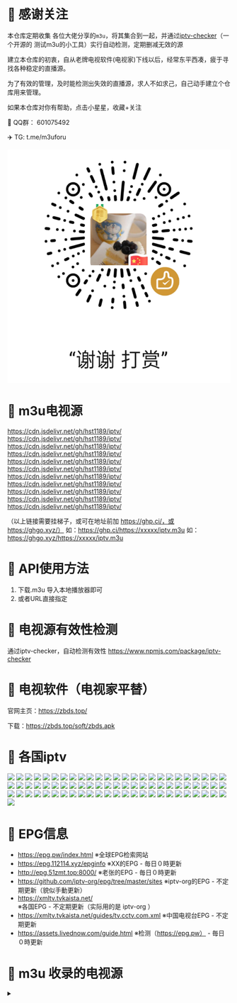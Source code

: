 # 📖 感谢关注
本仓库定期收集 各位大佬分享的`m3u`，将其集合到一起，并通过[iptv-checker](https://www.npmjs.com/package/iptv-checker)（一个开源的 测试m3u的小工具）实行自动检测，定期删减无效的源

建立本仓库的初衷，自从老牌电视软件(电视家)下线以后，经常东平西凑，疲于寻找各种稳定的直播源。 

为了有效的管理，及时能检测出失效的直播源，求人不如求己，自己动手建立个仓库用来管理。

如果本仓库对你有帮助，点击小星星，收藏+关注

🐧  QQ群： 601075492

✈️  TG:   t.me/m3uforu

![打赏](wechat_reward.png)


# 📖 m3u电视源
https://cdn.jsdelivr.net/gh/hst1189/iptv/
https://cdn.jsdelivr.net/gh/hst1189/iptv/
https://cdn.jsdelivr.net/gh/hst1189/iptv/
https://cdn.jsdelivr.net/gh/hst1189/iptv/
https://cdn.jsdelivr.net/gh/hst1189/iptv/
https://cdn.jsdelivr.net/gh/hst1189/iptv/
https://cdn.jsdelivr.net/gh/hst1189/iptv/
https://cdn.jsdelivr.net/gh/hst1189/iptv/
https://cdn.jsdelivr.net/gh/hst1189/iptv/
https://cdn.jsdelivr.net/gh/hst1189/iptv/
https://cdn.jsdelivr.net/gh/hst1189/iptv/

（以上链接需要挂梯子，或可在地址前加 https://ghp.ci/，或 https://ghgo.xyz/）
如：https://ghp.ci/https://xxxxx/iptv.m3u
如：https://ghgo.xyz/https://xxxxx/iptv.m3u



# 📖 API使用方法
1. 下载.m3u 导入本地播放器即可
2. 或者URL直接指定


# 📖 电视源有效性检测
通过iptv-checker，自动检测有效性 https://www.npmjs.com/package/iptv-checker


# 📖 电视软件（电视家平替）
官网主页：https://zbds.top/

下载：https://zbds.top/soft/zbds.apk



# 📖 各国iptv
[<img src="https://hatscripts.github.io/circle-flags/flags/us.svg" width="24">](work/Free-TV.IPTV/lists/usa.md)
[<img src="https://hatscripts.github.io/circle-flags/flags/ca.svg" width="24">](work/Free-TV.IPTV/lists/canada.md)
[<img src="https://hatscripts.github.io/circle-flags/flags/gb.svg" width="24">](work/Free-TV.IPTV/lists/uk.md)
[<img src="https://hatscripts.github.io/circle-flags/flags/ie.svg" width="24">](work/Free-TV.IPTV/lists/ireland.md)
[<img src="https://hatscripts.github.io/circle-flags/flags/au.svg" width="24">](work/Free-TV.IPTV/lists/australia.md)
[<img src="https://hatscripts.github.io/circle-flags/flags/in.svg" width="24">](work/Free-TV.IPTV/lists/india.md)
[<img src="https://hatscripts.github.io/circle-flags/flags/jp.svg" width="24">](work/Free-TV.IPTV/lists/japan.md)
[<img src="https://hatscripts.github.io/circle-flags/flags/cn.svg" width="24">](work/Free-TV.IPTV/lists/china.md)
[<img src="https://hatscripts.github.io/circle-flags/flags/hk.svg" width="24">](work/Free-TV.IPTV/lists/hong_kong.md)
[<img src="https://hatscripts.github.io/circle-flags/flags/mo.svg" width="24">](work/Free-TV.IPTV/lists/macau.md)
[<img src="https://hatscripts.github.io/circle-flags/flags/tw.svg" width="24">](work/Free-TV.IPTV/lists/taiwan.md)
[<img src="https://hatscripts.github.io/circle-flags/flags/kp.svg" width="24">](work/Free-TV.IPTV/lists/north_korea.md)
[<img src="https://hatscripts.github.io/circle-flags/flags/kr.svg" width="24">](work/Free-TV.IPTV/lists/korea.md)
[<img src="https://hatscripts.github.io/circle-flags/flags/dk.svg" width="24">](work/Free-TV.IPTV/lists/denmark.md)
[<img src="https://hatscripts.github.io/circle-flags/flags/fo.svg" width="24">](work/Free-TV.IPTV/lists/faroe_islands.md)
[<img src="https://hatscripts.github.io/circle-flags/flags/gl.svg" width="24">](work/Free-TV.IPTV/lists/greenland.md)
[<img src="https://hatscripts.github.io/circle-flags/flags/fi.svg" width="24">](work/Free-TV.IPTV/lists/finland.md)
[<img src="https://hatscripts.github.io/circle-flags/flags/is.svg" width="24">](work/Free-TV.IPTV/lists/iceland.md)
[<img src="https://hatscripts.github.io/circle-flags/flags/no.svg" width="24">](work/Free-TV.IPTV/lists/norway.md)
[<img src="https://hatscripts.github.io/circle-flags/flags/se.svg" width="24">](work/Free-TV.IPTV/lists/sweden.md)
[<img src="https://hatscripts.github.io/circle-flags/flags/ee.svg" width="24">](work/Free-TV.IPTV/lists/estonia.md)
[<img src="https://hatscripts.github.io/circle-flags/flags/lv.svg" width="24">](work/Free-TV.IPTV/lists/latvia.md)
[<img src="https://hatscripts.github.io/circle-flags/flags/lt.svg" width="24">](work/Free-TV.IPTV/lists/lithuania.md)
[<img src="https://hatscripts.github.io/circle-flags/flags/be.svg" width="24">](work/Free-TV.IPTV/lists/belgium.md)
[<img src="https://hatscripts.github.io/circle-flags/flags/nl.svg" width="24">](work/Free-TV.IPTV/lists/netherlands.md)
[<img src="https://hatscripts.github.io/circle-flags/flags/lu.svg" width="24">](work/Free-TV.IPTV/lists/luxembourg.md)
[<img src="https://hatscripts.github.io/circle-flags/flags/de.svg" width="24">](work/Free-TV.IPTV/lists/germany.md)
[<img src="https://hatscripts.github.io/circle-flags/flags/at.svg" width="24">](work/Free-TV.IPTV/lists/austria.md)
[<img src="https://hatscripts.github.io/circle-flags/flags/ch.svg" width="24">](work/Free-TV.IPTV/lists/switzerland.md)
[<img src="https://hatscripts.github.io/circle-flags/flags/pl.svg" width="24">](work/Free-TV.IPTV/lists/poland.md)
[<img src="https://hatscripts.github.io/circle-flags/flags/cz.svg" width="24">](work/Free-TV.IPTV/lists/czech_republic.md)
[<img src="https://hatscripts.github.io/circle-flags/flags/sk.svg" width="24">](work/Free-TV.IPTV/lists/slovakia.md)
[<img src="https://hatscripts.github.io/circle-flags/flags/hu.svg" width="24">](work/Free-TV.IPTV/lists/hungary.md)
[<img src="https://hatscripts.github.io/circle-flags/flags/ro.svg" width="24">](work/Free-TV.IPTV/lists/romania.md)
[<img src="https://hatscripts.github.io/circle-flags/flags/md.svg" width="24">](work/Free-TV.IPTV/lists/moldova.md)
[<img src="https://hatscripts.github.io/circle-flags/flags/bg.svg" width="24">](work/Free-TV.IPTV/lists/bulgaria.md)
[<img src="https://hatscripts.github.io/circle-flags/flags/fr.svg" width="24">](work/Free-TV.IPTV/lists/france.md)
[<img src="https://hatscripts.github.io/circle-flags/flags/it.svg" width="24">](work/Free-TV.IPTV/lists/italy.md)
[<img src="https://hatscripts.github.io/circle-flags/flags/pt.svg" width="24">](work/Free-TV.IPTV/lists/portugal.md)
[<img src="https://hatscripts.github.io/circle-flags/flags/es.svg" width="24">](work/Free-TV.IPTV/lists/spain.md)
[<img src="https://hatscripts.github.io/circle-flags/flags/ru.svg" width="24">](work/Free-TV.IPTV/lists/russia.md)
[<img src="https://hatscripts.github.io/circle-flags/flags/by.svg" width="24">](work/Free-TV.IPTV/lists/belarus.md)
[<img src="https://hatscripts.github.io/circle-flags/flags/ua.svg" width="24">](work/Free-TV.IPTV/lists/ukraine.md)
[<img src="https://hatscripts.github.io/circle-flags/flags/az.svg" width="24">](work/Free-TV.IPTV/lists/azerbaijan.md)
[<img src="https://hatscripts.github.io/circle-flags/flags/ge.svg" width="24">](work/Free-TV.IPTV/lists/georgia.md)
[<img src="https://hatscripts.github.io/circle-flags/flags/ba.svg" width="24">](work/Free-TV.IPTV/lists/bosnia_and_herzegovina.md)
[<img src="https://hatscripts.github.io/circle-flags/flags/hr.svg" width="24">](work/Free-TV.IPTV/lists/croatia.md)
[<img src="https://hatscripts.github.io/circle-flags/flags/me.svg" width="24">](work/Free-TV.IPTV/lists/montenegro.md)
[<img src="https://hatscripts.github.io/circle-flags/flags/mk.svg" width="24">](work/Free-TV.IPTV/lists/north_macedonia.md)
[<img src="https://hatscripts.github.io/circle-flags/flags/rs.svg" width="24">](work/Free-TV.IPTV/lists/serbia.md)
[<img src="https://hatscripts.github.io/circle-flags/flags/si.svg" width="24">](work/Free-TV.IPTV/lists/slovenia.md)
[<img src="https://hatscripts.github.io/circle-flags/flags/al.svg" width="24">](work/Free-TV.IPTV/lists/albania.md)
[<img src="https://hatscripts.github.io/circle-flags/flags/xk.svg" width="24">](work/Free-TV.IPTV/lists/kosovo.md)
[<img src="https://hatscripts.github.io/circle-flags/flags/gr.svg" width="24">](work/Free-TV.IPTV/lists/greece.md)
[<img src="https://hatscripts.github.io/circle-flags/flags/cy.svg" width="24">](work/Free-TV.IPTV/lists/cyprus.md)
[<img src="https://hatscripts.github.io/circle-flags/flags/ad.svg" width="24">](work/Free-TV.IPTV/lists/andorra.md)
[<img src="https://hatscripts.github.io/circle-flags/flags/mt.svg" width="24">](work/Free-TV.IPTV/lists/malta.md)
[<img src="https://hatscripts.github.io/circle-flags/flags/mc.svg" width="24">](work/Free-TV.IPTV/lists/monaco.md)
[<img src="https://hatscripts.github.io/circle-flags/flags/sm.svg" width="24">](work/Free-TV.IPTV/lists/san_marino.md)
[<img src="https://hatscripts.github.io/circle-flags/flags/ir.svg" width="24">](work/Free-TV.IPTV/lists/iran.md)
[<img src="https://hatscripts.github.io/circle-flags/flags/iq.svg" width="24">](work/Free-TV.IPTV/lists/iraq.md)
[<img src="https://hatscripts.github.io/circle-flags/flags/il.svg" width="24">](work/Free-TV.IPTV/lists/israel.md)
[<img src="https://hatscripts.github.io/circle-flags/flags/qa.svg" width="24">](work/Free-TV.IPTV/lists/qatar.md)
[<img src="https://hatscripts.github.io/circle-flags/flags/tr.svg" width="24">](work/Free-TV.IPTV/lists/turkey.md)
[<img src="https://hatscripts.github.io/circle-flags/flags/ae.svg" width="24">](work/Free-TV.IPTV/lists/united_arab_emirates.md)
[<img src="https://hatscripts.github.io/circle-flags/flags/ar.svg" width="24">](work/Free-TV.IPTV/lists/argentina.md)
[<img src="https://hatscripts.github.io/circle-flags/flags/cr.svg" width="24">](work/Free-TV.IPTV/lists/costa_rica.md)
[<img src="https://hatscripts.github.io/circle-flags/flags/do.svg" width="24">](work/Free-TV.IPTV/lists/dominican_republic.md)
[<img src="https://hatscripts.github.io/circle-flags/flags/mx.svg" width="24">](work/Free-TV.IPTV/lists/mexico.md)
[<img src="https://hatscripts.github.io/circle-flags/flags/py.svg" width="24">](work/Free-TV.IPTV/lists/paraguay.md)
[<img src="https://hatscripts.github.io/circle-flags/flags/pe.svg" width="24">](work/Free-TV.IPTV/lists/peru.md)
[<img src="https://hatscripts.github.io/circle-flags/flags/ve.svg" width="24">](work/Free-TV.IPTV/lists/venezuela.md)
[<img src="https://hatscripts.github.io/circle-flags/flags/br.svg" width="24">](work/Free-TV.IPTV/lists/brazil.md)
[<img src="https://hatscripts.github.io/circle-flags/flags/tt.svg" width="24">](work/Free-TV.IPTV/lists/trinidad.md)
[<img src="https://hatscripts.github.io/circle-flags/flags/td.svg" width="24">](work/Free-TV.IPTV/lists/chad.md)
[<img src="https://hatscripts.github.io/circle-flags/flags/so.svg" width="24">](work/Free-TV.IPTV/lists/somalia.md)


# 📖 EPG信息
- https://epg.pw/index.html                             ※全球EPG检索网站
- https://epg.112114.xyz/epginfo                        ※XX的EPG - 毎日０時更新
- http://epg.51zmt.top:8000/                            ※老张的EPG - 毎日０時更新
- https://github.com/iptv-org/epg/tree/master/sites     ※iptv-org的EPG - 不定期更新（貌似手動更新）
- https://xmltv.tvkaista.net/                           ※各国EPG - 不定期更新（实际用的是 iptv-org ）
- https://xmltv.tvkaista.net/guides/tv.cctv.com.xml     ※中国电视台EPG - 不定期更新
- https://assets.livednow.com/guide.html                ※检测（https://epg.pw） - 毎日０時更新



# 📖 m3u 收录的电视源
<details>

<summary></summary>

### YanG-1989/m3u  
☑️[gituhub地址](https://github.com/YanG-1989/m3u)
- https://raw.githubusercontent.com/YanG-1989/m3u/main/Gather.m3u
- https://tv.iill.top/m3u/Gather
- https://tv.iill.top/m3u/Live
- https://tv.iill.top/m3u/Sport
- https://tv.iill.top/m3u/MyTV

### YueChan/Live 
☑️[gituhub地址](https://github.com/YueChan/Live)
- https://raw.githubusercontent.com/YueChan/Live/main/APTV.m3u
- https://raw.githubusercontent.com/YueChan/Live/main/Global.m3u
- https://raw.githubusercontent.com/YueChan/Live/main/Adult.m3u
- https://raw.githubusercontent.com/YueChan/Live/main/IPTV.m3u
- https://raw.githubusercontent.com/YueChan/Live/main/Radio.m3u

（以上链接需要挂梯子，或可在地址前加 https://ghp.ci/，或 https://ghgo.xyz/）
如：https://ghp.ci/https://raw.githubusercontent.com/YueChan/Live/refs/heads/main/APTV.m3u

### Kimentanm/aptv
☑️[gituhub地址](https://github.com/Kimentanm/aptv)
- https://raw.githubusercontent.com/Kimentanm/aptv/master/m3u/iptv.m3u
- https://raw.githubusercontent.com/Kimentanm/aptv/master/m3u/radio.m3u

### fanmingming/live
☑️[gituhub地址](https://github.com/fanmingming/live)
- https://live.fanmingming.com/
- https://live.fanmingming.com/tv/m3u/ipv6.m3u （原链接貌似已被墙，可用下方链接替代）
- 备用链接：https://ghgo.xyz/https://raw.githubusercontent.com/fanmingming/live/refs/heads/main/tv/m3u/ipv6.m3u

### iptv-org/iptv
☑️[gituhub地址](https://github.com/iptv-org/iptv/tree/gh-pages)        ※全球电视台
- https://iptv-org.github.io/iptv/index.m3u

### Free-TV/IPTV
☑️[gituhub地址](https://github.com/Free-TV/IPTV)                       ※全球电视台

### imDazui/Tvlist-awesome-m3u-m3u8
☑️[gituhub地址](https://github.com/imDazui/Tvlist-awesome-m3u-m3u8)   ※超多中文电视台 - 貌似很久未更新了

</details>





